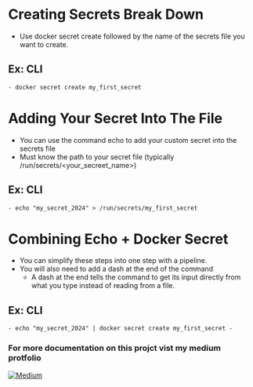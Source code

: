 # Creating Secrets Break Down
- Use docker secret create followed by the name of the secrets file you want to create.
## Ex: CLI
    - docker secret create my_first_secret 

# Adding Your Secret Into The File
- You can use the command echo to add your custom secret into the secrets file
- Must know the path to your secret file (typically /run/secrets/<your_secreet_name>) 
## Ex: CLI 
    - echo "my_secret_2024" > /run/secrets/my_first_secret

# Combining Echo + Docker Secret
- You can simplify these steps into one step with a pipeline.
- You will also need to add a dash at the end of the command
    - A dash at the end tells the command to get its input directly from what you type instead of reading from a file.
## Ex: CLI
    - echo "my_secret_2024" | docker secret create my_first_secret -

### For more documentation on this projct vist my medium protfolio 

<div algin="flex">
  <a href="https://medium.com/@KaylenAnderson/effortless-scaling-with-docker-swarm-24b93e65d885">
    <img src="https://img.shields.io/badge/Medium-12100E?style=for-the-badge&logo=medium&logoColor=white" alt="Medium">
  </a>
</div>